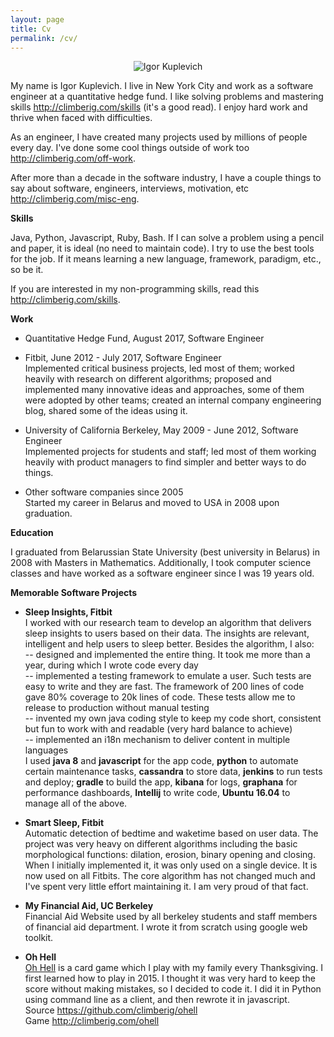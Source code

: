 ```yaml
---
layout: page
title: Cv
permalink: /cv/
---     
```

                
<center><image src="/images/me.jpg" alt="Igor Kuplevich" title="Igor Kuplevich"/></center>

My name is Igor Kuplevich. I live in New York City and work as a software engineer at a quantitative hedge fund. I like solving problems and mastering skills 
<a href="/skills" target="_blank">http://climberig.com/skills</a> (it's a good read). I enjoy hard work and thrive when faced with difficulties.

As an engineer, I have created many projects used by millions of people every day. I've done some cool things outside of work too 
<a href="/off-work" target="_blank">http://climberig.com/off-work</a>.

After more than a decade in the software industry, I have a couple things to say about software, engineers, interviews, motivation, etc 
<a href="/misc-eng" target="_blank">http://climberig.com/misc-eng</a>.

**Skills**

Java, Python, Javascript, Ruby, Bash. If I can solve a problem using a pencil and paper, it is ideal (no need to maintain code). I try to use
the best tools for the job. If it means learning a new language, framework, paradigm, etc., so be it.

If you are interested in my non-programming skills, read this <a href="/skills" target="_blank">http://climberig.com/skills</a>.

**Work**

* Quantitative Hedge Fund, August 2017, Software Engineer<br/>

* Fitbit, June 2012 - July 2017, Software Engineer<br/>
Implemented critical business projects, led most of them; worked heavily with research on different algorithms; proposed and implemented many innovative
ideas and approaches, some of them were adopted by other teams; created an internal company engineering blog, shared some of the ideas using it.

* University of California Berkeley, May 2009 - June 2012, Software Engineer<br/>
Implemented projects for students and staff; led most of them working heavily with product managers to find simpler and better ways to do things.                                                            

* Other software companies since 2005<br/>
Started my career in Belarus and moved to USA in 2008 upon graduation.

**Education**

I graduated from Belarussian State University (best university in Belarus) in 2008 with Masters in Mathematics. Additionally, I took
computer science classes and have worked as a software engineer since I was 19 years old.

**Memorable Software Projects**

* **Sleep Insights, Fitbit**<br/>
I worked with our research team to develop an algorithm that delivers sleep insights to users based on their data. The insights are
relevant, intelligent and help users to sleep better. Besides the algorithm, I also:<br/>
-- designed and implemented the entire thing. It took me more than a year, during which I wrote code every day<br/>
-- implemented a testing framework to emulate a user. Such tests are easy to write and they are fast. The framework of 200 lines of code gave 
80% coverage to 20k lines of code. These tests allow me to release to production without manual testing<br/>
-- invented my own java coding style to keep my code short, consistent but fun to work with and readable (very hard balance to achieve)<br/>
-- implemented an i18n mechanism to deliver content in multiple languages<br/>
I used **java 8** and **javascript** for the app code, **python** to automate certain maintenance tasks, **cassandra** to store data,
**jenkins** to run tests and deploy; **gradle** to build the app, **kibana** for logs, **graphana** for performance dashboards, **Intellij**
to write code, **Ubuntu 16.04** to manage all of the above.

* **Smart Sleep, Fitbit**<br/>
Automatic detection of bedtime and waketime based on user data. The project was very heavy on different algorithms including the basic 
morphological functions: dilation, erosion, binary opening and closing. When I initially implemented it, it was only used on a single device.
It is now used on all Fitbits. The core algorithm has not changed much and I've spent very little effort maintaining it. I am very proud of that
fact.

* **My Financial Aid, UC Berkeley**<br/>
Financial Aid Website used by all berkeley students and staff members of financial aid department. I wrote it from scratch using google web toolkit.

* **Oh Hell**<br/>
<a href="https://en.wikipedia.org/wiki/Oh_Hell" target="_blank">Oh Hell</a> is a card game which I play with my family every Thanksgiving. I first learned how to play in 2015. I thought it was very hard
to keep the score without making mistakes, so I decided to code it. I did it in Python using command line as a client, and then rewrote it
in javascript. <br/>
Source <a href="https://github.com/climberig/ohell" target="_blank">https://github.com/climberig/ohell</a><br/>
Game <a href="/ohell" target="_blank">http://climberig.com/ohell</a>